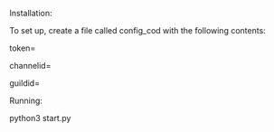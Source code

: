 Installation:

To set up, create a file called config_cod<version> with the following contents:

token=<bot token>

channelid=<id of channel that the bot will read and write to>

guildid=<id of the server where the channel is located>


Running:

python3 start.py <gameName>
